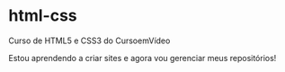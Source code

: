 # html-css
 Curso de HTML5 e CSS3 do CursoemVídeo

Estou aprendendo a criar sites e agora vou gerenciar meus repositórios!

